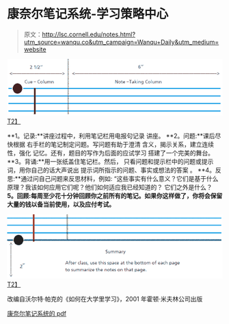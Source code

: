 # 康奈尔笔记系统-学习策略中心

> 原文：<http://lsc.cornell.edu/notes.html?utm_source=wanqu.co&utm_campaign=Wanqu+Daily&utm_medium=website>



[![Cornell Note-Taking1](img/db3fb1552e90990018ff483ab4331ed9.png)T2】](http://lsc.cornell.edu/wp-content/uploads/2016/03/Cornell-Note-Taking1.png)

**1。记录:**讲座过程中，利用笔记栏用电报句记录
讲座。
**2。问题:**课后尽快根据
右手栏的笔记制定问题。写问题有助于澄清
含义，揭示关系，建立连续性，强化
记忆。还有，题目的写作为后面的应试学习
搭建了一个完美的舞台。
**3。背诵:**用一张纸盖住笔记栏。然后，
只看问题和提示栏中的问题或提示词，用你自己的话大声说出
提示词所指示的问题、事实或想法的答案
。
**4。反思:**通过问自己问题来反思材料，例如:
“这些事实有什么意义？它们是基于什么原理？我该如何应用它们呢？他们如何适应我已经知道的？
它们之外是什么？
**5。回顾:每周至少花十分钟回顾你之前所有的笔记。如果你这样做了，你将会保留大量的钱以备当前使用，以及应付考试。**

[![Cornell Note-Taking2](img/3843e0003a922e1baaaf781165a68900.png)T2】](http://lsc.cornell.edu/wp-content/uploads/2016/03/Cornell-Note-Taking2.png)

改编自沃尔特·帕克的《如何在大学里学习》，2001 年霍顿·米夫林公司出版

[康奈尔笔记系统的 pdf](http://lsc.cornell.edu/wp-content/uploads/2016/10/Cornell-NoteTaking-System.pdf)

